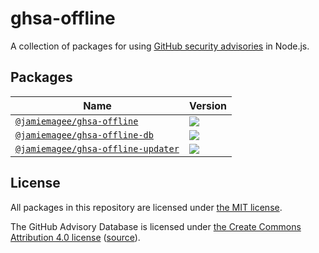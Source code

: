 # ghsa-offline

A collection of packages for using [GitHub security advisories](https://github.com/advisories) in Node.js.

## Packages

| Name                                                                  | Version                                                                                                                                                |
|-----------------------------------------------------------------------|--------------------------------------------------------------------------------------------------------------------------------------------------------|
| [`@jamiemagee/ghsa-offline`](./packages/ghsa-offline)                 | [![](https://img.shields.io/npm/v/@jamiemagee/ghsa-offline?style=for-the-badge)](https://www.npmjs.com/package/@jamiemagee/ghsa-offline)               |
| [`@jamiemagee/ghsa-offline-db`](./packages/ghsa-offline-db)           | [![](https://img.shields.io/npm/v/@jamiemagee/ghsa-offline-db?style=for-the-badge)](https://www.npmjs.com/package/@jamiemagee/ghsa-offline-db)         |
| [`@jamiemagee/ghsa-offline-updater`](./packages/ghsa-offline-updater) | [![](https://img.shields.io/github/v/release/JamieMagee/ghsa-offline?style=for-the-badge)](https://github.com/JamieMagee/ghsa-offline/releases/latest) |

## License

All packages in this repository are licensed under [the MIT license](https://opensource.org/licenses/MIT).

The GitHub Advisory Database is licensed under [the Create Commons Attribution 4.0 license](https://creativecommons.org/licenses/by/4.0/) ([source](https://docs.github.com/en/github/site-policy/github-additional-product-terms#b-license-to-the-github-advisory-database)).
